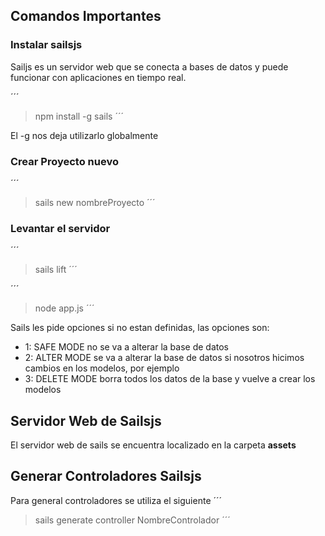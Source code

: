 ## Comandos Importantes

### Instalar sailsjs


Sailjs es un servidor web que se conecta a bases de datos y puede funcionar con aplicaciones en tiempo real.

´´´ 
> npm install -g sails
´´´ 

El -g nos deja utilizarlo globalmente

### Crear Proyecto nuevo 

´´´ 
> sails new nombreProyecto
´´´

### Levantar el servidor 

´´´ 
> sails lift
´´´

´´´ 
> node app.js
´´´

Sails les pide opciones si no estan definidas, las opciones son:
- 1: SAFE MODE no se va a alterar la base de datos
- 2: ALTER MODE se va a alterar la base de datos si nosotros hicimos cambios en los modelos, por ejemplo
- 3: DELETE MODE borra todos los datos de la base y vuelve a crear los modelos

## Servidor Web de Sailsjs

El servidor web de sails se encuentra localizado en la carpeta **assets**

## Generar Controladores Sailsjs

Para general controladores se utiliza el siguiente
´´´ 
> sails generate controller 
NombreControlador
´´´
